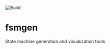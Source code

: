 ![Build](https://github.com/alexis-boisserand/fsmgen/workflows/Python%20application/badge.svg)
# fsmgen
State machine generation and visualization tools
